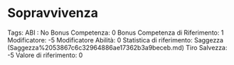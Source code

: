 # Sopravvivenza

Tags: ABI
: No
Bonus Competenza: 0
Bonus Competenza di Riferimento: 1
Modificatore: -5
Modificatore  Abilità: 0
Statistica di riferimento: Saggezza (Saggezza%2053867c6c32964886ae17362b3a9beceb.md)
Tiro Salvezza: -5
Valore di riferimento: 0